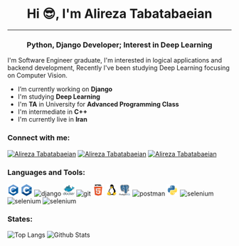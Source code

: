 <h1 align="center">Hi 😎, I'm Alireza Tabatabaeian</h1>
<hr>
<h3 align="center">Python, Django Developer; Interest in Deep Learning</h3>
<p>I'm Software Engineer graduate, I'm interested in logical applications and backend development,
Recently I've been studying Deep Learning focusing on Computer Vision.</p>


- I’m currently working on **Django**
- I'm studying **Deep Learning**
- I'm **TA** in University for **Advanced Programming Class**
- I'm intermediate in **C++**
- I'm currently live in **Iran**

<h3 align=left>Connect with me:</h3>
<p align="left">
<a href="https://www.linkedin.com/in/alireza-tabatabaeian-2b5235132/" target="blank"><img align="center" src="https://raw.githubusercontent.com/rahuldkjain/github-profile-readme-generator/master/src/images/icons/Social/linked-in-alt.svg" alt="Alireza Tabatabaeian" height="25" width="35" /></a>
<a href="https://instagram.com/artasoft_110" target="blank"><img align="center" src="https://raw.githubusercontent.com/rahuldkjain/github-profile-readme-generator/master/src/images/icons/Social/instagram.svg" alt="Alireza Tabatabaeian" height="25" width="35" /></a>
<a href="https://www.telegram.me/artasoft_110" target="blank"><img align="center" src="https://seeklogo.com/images/T/telegram-logo-AD3D08A014-seeklogo.com.png" alt="Alireza Tabatabaeian" height="25" width="25" /></a>
</p>

<h3 align="left">Languages and Tools:</h3>
<p align="left">

<img src="https://raw.githubusercontent.com/devicons/devicon/master/icons/c/c-original.svg" alt="c" width="26" height="26"/>
<img src="https://raw.githubusercontent.com/devicons/devicon/master/icons/cplusplus/cplusplus-original.svg" alt="cplusplus" width="26" height="26"/>
<img src="https://user-images.githubusercontent.com/29748439/177030588-a1916efd-384b-439a-9b30-24dd24dd48b6.png" alt="django" width="40" height="26"/> 
<img src="https://raw.githubusercontent.com/devicons/devicon/master/icons/docker/docker-original-wordmark.svg" alt="docker" width="26" height="26"/>
<img src="https://www.vectorlogo.zone/logos/git-scm/git-scm-icon.svg" alt="git" width="26" height="26"/>
<img src="https://raw.githubusercontent.com/devicons/devicon/master/icons/html5/html5-original-wordmark.svg" alt="html5" width="26" height="26"/>
<img src="https://raw.githubusercontent.com/devicons/devicon/master/icons/linux/linux-original.svg" alt="linux" width="26" height="26"/>
<img src="https://raw.githubusercontent.com/devicons/devicon/master/icons/postgresql/postgresql-original-wordmark.svg" alt="postgresql" width="26" height="26"/>
<img src="https://www.vectorlogo.zone/logos/getpostman/getpostman-icon.svg" alt="postman" width="26" height="26"/>
<img src="https://raw.githubusercontent.com/devicons/devicon/master/icons/python/python-original.svg" alt="python" width="26" height="26"/>
<img src="https://raw.githubusercontent.com/detain/svg-logos/780f25886640cef088af994181646db2f6b1a3f8/svg/selenium-logo.svg" alt="selenium" width="26" height="26"/>
<img src="https://seeklogo.com/images/K/keras-logo-6B06C2FC2D-seeklogo.com.png" alt="selenium" width="26" height="26"/>
<img src="https://seeklogo.com/images/T/tensorflow-logo-02FCED4F98-seeklogo.com.png" alt="selenium" width="26" height="26"/>
</p>

<h3 align="left">States:</h3>

![Top Langs](https://github-readme-stats.vercel.app/api/top-langs/?username=ArtA110)
![Github Stats](https://github-readme-stats.vercel.app/api?username=ArtA110&show_icons=true&line_height=40&include_all_commits=true&count_private=true)
